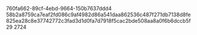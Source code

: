 760fa662-89cf-4ebd-9664-150b7637ddd4
58b2a8759ca7eaf2fd086c9af4982d86a541daa862536c487f271db7138d8fe825ea28c8e37742772c3fad3d1d0fa7d7918f5cac2bde508aa8a0f6b6dccb5f29
2724
